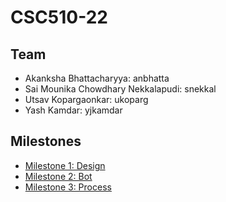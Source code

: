 # CSC510-22

## Team
+ Akanksha Bhattacharyya: anbhatta
+ Sai Mounika Chowdhary Nekkalapudi: snekkal
+ Utsav Kopargaonkar: ukoparg
+ Yash Kamdar: yjkamdar

## Milestones
+ [Milestone 1: Design](https://github.ncsu.edu/csc510-fall2019/CSC510-22/blob/master/DESIGN.md)
+ [Milestone 2: Bot](https://github.ncsu.edu/csc510-fall2019/CSC510-22/blob/master/BOT.md)
+ [Milestone 3: Process](https://github.ncsu.edu/csc510-fall2019/CSC510-22/blob/master/PROCESS.md)

